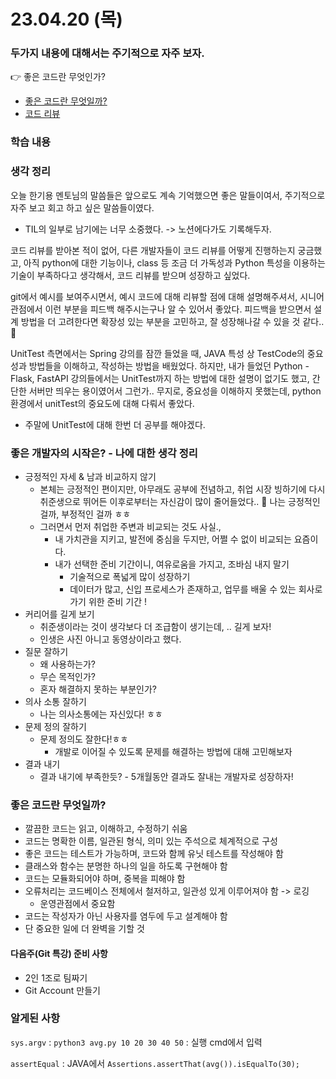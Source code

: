 # 23.04.20 (목)

### 두가지 내용에 대해서는 주기적으로 자주 보자. 
👉 좋은 코드란 무엇인가?
* [좋은 코드란 무엇일까?](./1_code_style_guide.md)
* [코드 리뷰](./2_code_review.md)

### 학습 내용


### 생각 정리

오늘 한기용 멘토님의 말씀들은 앞으로도 계속 기억했으면 좋은 말들이여서, 주기적으로 자주 보고 회고 하고 싶은 말씀들이였다. 
* TIL의 일부로 남기에는 너무 소중했다. -> 노션에다가도 기록해두자.

코드 리뷰를 받아본 적이 없어, 다른 개발자들이 코드 리뷰를 어떻게 진행하는지 궁금했고, 아직 python에 대한 기능이나, class 등 조금 더 가독성과 Python 특성을 이용하는 기술이 부족하다고 생각해서, 코드 리뷰를 받으며 성장하고 싶었다.

git에서 예시를 보여주시면서, 예시 코드에 대해 리뷰할 점에 대해 설명해주셔서, 시니어 관점에서 이런 부분을 피드백 해주시는구나 알 수 있어서 좋았다. 피드백을 받으면서 설계 방법을 더 고려한다면 확장성 있는 부분을 고민하고, 잘 성장해나갈 수 있을 것 같다..🥲

UnitTest 측면에서는 Spring 강의를 잠깐 들었을 때, JAVA 특성 상 TestCode의 중요성과 방법들을 이해하고, 작성하는 방법을 배웠었다. 하지만, 내가 들었던 Python - Flask, FastAPI 강의들에서는 UnitTest까지 하는 방법에 대한 설명이 없기도 했고, 간단한 서버만 띄우는 용이였어서 그런가.. 무지로, 중요성을 이해하지 못했는데, python 환경에서 unitTest의 중요도에 대해 다뤄서 좋았다.
- 주말에 UnitTest에 대해 한번 더 공부를 해야겠다.


### 좋은 개발자의 시작은? - 나에 대한 생각 정리
* 긍정적인 자세 & 남과 비교하지 않기
    * 본체는 긍정적인 편이지만, 아무래도 공부에 전념하고, 취업 시장 빙하기에 다시 취준생으로 뛰어든 이후로부터는 자신감이 많이 줄어들었다.. 🥲 나는 긍정적인 걸까, 부정적인 걸까 ㅎㅎ
    * 그러면서 먼저 취업한 주변과 비교되는 것도 사실.,
        * 내 가치관을 지키고, 발전에 중심을 두지만, 어쩔 수 없이 비교되는 요즘이다.
        * 내가 선택한 준비 기간이니, 여유로움을 가지고, 조바심 내지 말기
            * 기술적으로 폭넓게 많이 성장하기
            * 데이터가 많고, 신입 프로세스가 존재하고, 업무를 배울 수 있는 회사로 가기 위한 준비 기간 !
* 커리어를 길게 보기
    * 취준생이라는 것이 생각보다 더 조급함이 생기는데, .. 길게 보자!
    * 인생은 사진 아니고 동영상이라고 했다.
* 질문 잘하기
    * 왜 사용하는가?
    * 무슨 목적인가?
    * 혼자 해결하지 못하는 부분인가?
* 의사 소통 잘하기
    * 나는 의사소통에는 자신있다! ㅎㅎ
* 문제 정의 잘하기
    * 문제 정의도 잘한다!ㅎㅎ 
        - 개발로 이어질 수 있도록 문제를 해결하는 방법에 대해 고민해보자
* 결과 내기
    * 결과 내기에 부족한듯? - 5개월동안 결과도 잘내는 개발자로 성장하자!

### 좋은 코드란 무엇일까?
* 깔끔한 코드는 읽고, 이해하고, 수정하기 쉬움
* 코드는 명확한 이름, 일관된 형식, 의미 있는 주석으로 체계적으로 구성
* 좋은 코드는 테스트가 가능하며, 코드와 함께 유닛 테스트를 작성해야 함
* 클래스와 함수는 분명한 하나의 일을 하도록 구현해야 함
* 코드는 모듈화되어야 하며, 중복을 피해야 함
* 오류처리는 코드베이스 전체에서 철저하고, 일관성 있게 이루어져야 함 -> 로깅
    * 운영관점에서 중요함
* 코드는 작성자가 아닌 사용자를 염두에 두고 설계해야 함
* 단 중요한 일에 더 완벽을 기할 것 


#### 다음주(Git 특강) 준비 사항
* 2인 1조로 팀짜기
* Git Account 만들기


### 알게된 사항
`sys.argv` : `python3 avg.py 10 20 30 40 50` : 실행 cmd에서 입력

`assertEqual` : JAVA에서 `Assertions.assertThat(avg()).isEqualTo(30);`


